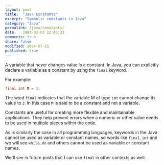 ```yaml
---
layout: post
title:  "Java Constants"
excerpt: "Symbolic constants in Java"
category: "Java"
permalink: /java/constants/
date:   2003-02-03 22:45:33
comments: true
share: false
modified: 2024-07-11
published: true
---
```


A variable that never changes value is a constant. In Java, you can explicitly declare a variable as a constant by using the `final` keyword. 

For example:

```java
final int M = 3;
```


The word `final` indicates that the variable M of type `int` cannot change its value to `3`. 
In this case `M` is said to be a constant and not a variable.

Constants are useful for creating more flexible and maintainable applications. They help prevent errors when a numeric or other value needs to be used in multiple places within the code.

As is similarly the case in all programming languages, keywords in the 
Java cannot be used as variable or constant names, so words like `final`, `int` and we will see `while`, `do` and others 
cannot be used as variable or constant names. 

We'll see in future posts that I can use `final` in other contexts as well.